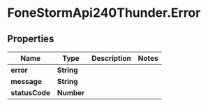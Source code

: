 # FoneStormApi240Thunder.Error

## Properties
Name | Type | Description | Notes
------------ | ------------- | ------------- | -------------
**error** | **String** |  | 
**message** | **String** |  | 
**statusCode** | **Number** |  | 


